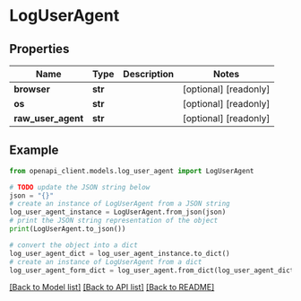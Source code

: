 # LogUserAgent


## Properties

Name | Type | Description | Notes
------------ | ------------- | ------------- | -------------
**browser** | **str** |  | [optional] [readonly] 
**os** | **str** |  | [optional] [readonly] 
**raw_user_agent** | **str** |  | [optional] [readonly] 

## Example

```python
from openapi_client.models.log_user_agent import LogUserAgent

# TODO update the JSON string below
json = "{}"
# create an instance of LogUserAgent from a JSON string
log_user_agent_instance = LogUserAgent.from_json(json)
# print the JSON string representation of the object
print(LogUserAgent.to_json())

# convert the object into a dict
log_user_agent_dict = log_user_agent_instance.to_dict()
# create an instance of LogUserAgent from a dict
log_user_agent_form_dict = log_user_agent.from_dict(log_user_agent_dict)
```
[[Back to Model list]](../README.md#documentation-for-models) [[Back to API list]](../README.md#documentation-for-api-endpoints) [[Back to README]](../README.md)



